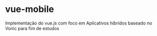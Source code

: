 # vue-mobile
Implementação do vue.js com foco em Aplicativos híbridos baseado no Vonic para fim de estudos
